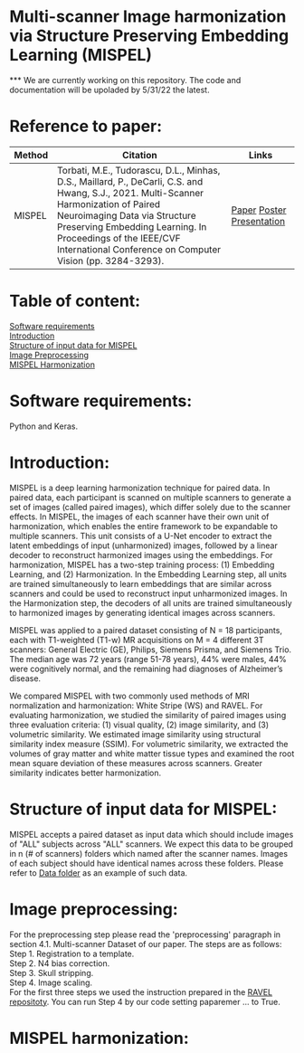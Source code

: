 # Multi-scanner Image harmonization via Structure Preserving Embedding Learning (MISPEL)
*** We are currently working on this repository. The code and documentation will be upoladed by 5/31/22 the latest.
# Reference to paper: 
Method | Citation | Links 
--- | --- | --- 
MISPEL | Torbati, M.E., Tudorascu, D.L., Minhas, D.S., Maillard, P., DeCarli, C.S. and Hwang, S.J., 2021. Multi-Scanner Harmonization of Paired Neuroimaging Data via Structure Preserving Embedding Learning. In Proceedings of the IEEE/CVF International Conference on Computer Vision (pp. 3284-3293). | [Paper](https://openaccess.thecvf.com/content/ICCV2021W/CVAMD/html/Torbati_Multi-Scanner_Harmonization_of_Paired_Neuroimaging_Data_via_Structure_Preserving_Embedding_ICCVW_2021_paper.html) [Poster](https://github.com/Mahbaneh/MISPEL/blob/main/iccv21_CVAMD_Paper15_Final.pdf) [Presentation](https://github.com/Mahbaneh/MISPEL/blob/main/MISPEL_Presentation.pptx)
# Table of content:
[Software requirements](#Software-requirements)\
[Introduction](#Introduction)\
[Structure of input data for MISPEL](#Structure-of-input-data-for-MISPEL)\
[Image Preprocessing](#Image-Preprocessing)\
[MISPEL Harmonization](#MISPEL-Harmonization)


# Software requirements:
Python and Keras. 

# Introduction: 
MISPEL is a deep learning harmonization technique for paired data. In paired data, each participant is scanned on multiple scanners to generate a set of images (called paired images), which differ solely due to the scanner effects. In MISPEL, the images of each scanner have their own unit of harmonization, which enables the entire framework to be expandable to multiple scanners. This unit consists of a U-Net encoder to extract the latent embeddings of input (unharmonized) images, followed by a linear decoder to reconstruct harmonized images using the embeddings. For harmonization, MISPEL has a two-step training process: (1) Embedding Learning, and (2) Harmonization. In the Embedding Learning step, all units are trained simultaneously to learn embeddings that are similar across scanners and could be used to reconstruct input unharmonized images. In the Harmonization step, the decoders of all units are trained simultaneously to harmonized images by generating identical images across scanners.


MISPEL was applied to a paired dataset consisting of N = 18 participants, each with T1-weighted (T1-w) MR acquisitions on M = 4 different 3T scanners: General Electric (GE), Philips, Siemens Prisma, and Siemens Trio. The median age was 72 years (range 51-78 years), 44% were males, 44% were cognitively normal, and the remaining had diagnoses of Alzheimer’s disease. 

We compared MISPEL with two commonly used methods of MRI normalization and harmonization: White Stripe (WS) and RAVEL. For evaluating harmonization, we studied the similarity of paired images using three evaluation criteria: (1) visual quality, (2) image similarity, and (3) volumetric similarity. We estimated image similarity using structural similarity index measure (SSIM). For volumetric similarity, we extracted the volumes of gray matter and white matter tissue types and examined the root mean square deviation of these measures across scanners. Greater similarity indicates better harmonization.


# Structure of input data for MISPEL:
MISPEL accepts a paired dataset as input data which should include images of "ALL" subjects across "ALL" scanners. We expect this data to be grouped in n (# of scanners) folders which named after the scanner names. Images of each subject should have identical names across these folders. Please refer to [Data folder](https://github.com/Mahbaneh/MISPEL/tree/main/Data) as an example of such data.

# Image preprocessing:
For the preprocessing step please read the 'preprocessing' paragraph in section 4.1. Multi-scanner Dataset of our paper. The steps are as follows:\
  Step 1. Registration to a template.\
  Step 2. N4 bias correction.\
  Step 3. Skull stripping.\
  Step 4. Image scaling.\
For the first three steps we used the instruction prepared in the [RAVEL repositoty](https://github.com/Jfortin1/RAVEL). You can run Step 4 by our code setting paparemer ... to True. 


# MISPEL harmonization:
